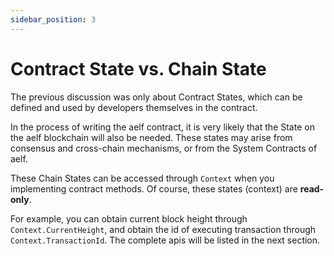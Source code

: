 ```yaml
---
sidebar_position: 3
---
```


# Contract State vs. Chain State

The previous discussion was only about Contract States, which can be defined and used by developers themselves in the contract.

In the process of writing the aelf contract, it is very likely that the State on the aelf blockchain will also be needed. These states may arise from consensus and cross-chain mechanisms, or from the System Contracts of aelf.

These Chain States can be accessed through `Context` when you implementing contract methods. Of course, these states (context) are **read-only**.

For example, you can obtain current block height through `Context.CurrentHeight`, and obtain the id of executing transaction through `Context.TransactionId`. The complete apis will be listed in the next section.
